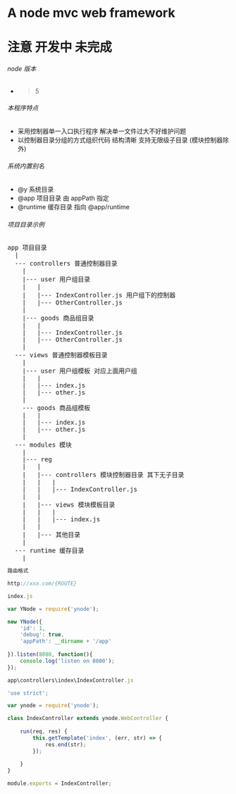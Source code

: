 # A node mvc web framework

# 注意 开发中 未完成

###### node 版本
* > 5

###### 本程序特点
* 采用控制器单一入口执行程序 解决单一文件过大不好维护问题
* 以控制器目录分组的方式组织代码 结构清晰 支持无限级子目录 (模块控制器除外)

###### 系统内置别名
* @y  系统目录
* @app  项目目录 由 appPath 指定
* @runtime  缓存目录 指向 @app/runtime

###### 项目目录示例
<pre>
app 项目目录
  |
  --- controllers 普通控制器目录
    |
    |--- user 用户组目录
    |   |
    |   |--- IndexController.js 用户组下的控制器
    |   |--- OtherController.js
    |
    |--- goods 商品组目录
    |   |
    |   |--- IndexController.js
    |   |--- OtherController.js
    |
  --- views 普通控制器模板目录
    |
    |--- user 用户组模板 对应上面用户组
    |   |
    |   |--- index.js
    |   |--- other.js
    |
    --- goods 商品组模板
    |   |
    |   |--- index.js
    |   |--- other.js
    |
  --- modules 模块
    |
    |--- reg
    |   |
    |   |--- controllers 模块控制器目录 其下无子目录
    |   |   |
    |   |   |--- IndexController.js
    |   |
    |   |--- views 模块模板目录
    |   |   |
    |   |   |--- index.js
    |   |
    |   |--- 其他目录
    |
  --- runtime 缓存目录
    |
</pre>

```javascript
路由格式

http://xxx.com/{ROUTE}
```

```javascript
index.js

var YNode = require('ynode');

new YNode({
    'id': 1,
    'debug': true,
    'appPath': __dirname + '/app'
    
}).listen(8080, function(){
    console.log('listen on 8080');
});
```

```javascript
app\controllers\index\IndexController.js

'use strict';

var ynode = require('ynode');

class IndexController extends ynode.WebController {
    
    run(req, res) {
        this.getTemplate('index', (err, str) => {
            res.end(str);
        });
        
    }
}

module.exports = IndexController;
```

